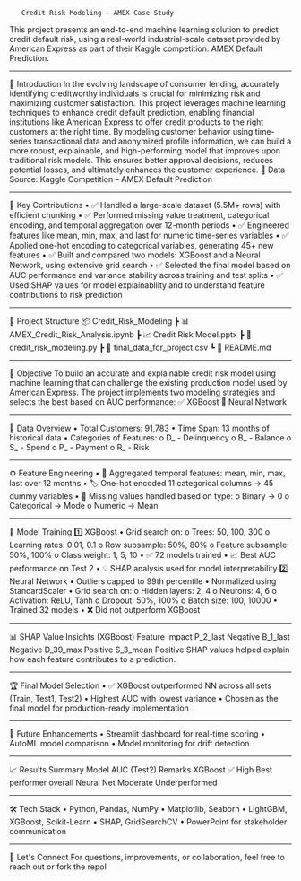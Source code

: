        Credit Risk Modeling – AMEX Case Study

This project presents an end-to-end machine learning solution to predict credit default risk, using a real-world industrial-scale dataset provided by American Express as part of their Kaggle competition: AMEX Default Prediction.
________________________________________
🧭 Introduction
In the evolving landscape of consumer lending, accurately identifying creditworthy individuals is crucial for minimizing risk and maximizing customer satisfaction. This project leverages machine learning techniques to enhance credit default prediction, enabling financial institutions like American Express to offer credit products to the right customers at the right time.
By modeling customer behavior using time-series transactional data and anonymized profile information, we can build a more robust, explainable, and high-performing model that improves upon traditional risk models. This ensures better approval decisions, reduces potential losses, and ultimately enhances the customer experience.
🔗 Data Source: Kaggle Competition – AMEX Default Prediction
________________________________________
🧠 Key Contributions
•	✅ Handled a large-scale dataset (5.5M+ rows) with efficient chunking
•	✅ Performed missing value treatment, categorical encoding, and temporal aggregation over 12-month periods
•	✅ Engineered features like mean, min, max, and last for numeric time-series variables
•	✅ Applied one-hot encoding to categorical variables, generating 45+ new features
•	✅ Built and compared two models: XGBoost and a Neural Network, using extensive grid search
•	✅ Selected the final model based on AUC performance and variance stability across training and test splits
•	✅ Used SHAP values for model explainability and to understand feature contributions to risk prediction
________________________________________
📁 Project Structure
📦 Credit_Risk_Modeling
 ┣ 📊 AMEX_Credit_Risk_Analysis.ipynb
 ┣ 📈 Credit Risk Model.pptx
 ┣ 🧠 credit_risk_modeling.py
 ┣ 📄 final_data_for_project.csv
 ┗ 📘 README.md
________________________________________
🎯 Objective
To build an accurate and explainable credit risk model using machine learning that can challenge the existing production model used by American Express. The project implements two modeling strategies and selects the best based on AUC performance:
✅ XGBoost
🧪 Neural Network
________________________________________
📂 Data Overview
•	Total Customers: 91,783
•	Time Span: 13 months of historical data
•	Categories of Features:
o	D_ - Delinquency
o	B_ - Balance
o	S_ - Spend
o	P_ - Payment
o	R_ - Risk
________________________________________
⚙️ Feature Engineering
•	📅 Aggregated temporal features: mean, min, max, last over 12 months
•	🏷️ One-hot encoded 11 categorical columns → 45 dummy variables
•	🧼 Missing values handled based on type:
o	Binary → 0
o	Categorical → Mode
o	Numeric → Mean
________________________________________
🧪 Model Training
1️⃣ XGBoost
•	Grid search on:
o	Trees: 50, 100, 300
o	Learning rates: 0.01, 0.1
o	Row subsample: 50%, 80%
o	Feature subsample: 50%, 100%
o	Class weight: 1, 5, 10
•	✅ 72 models trained
•	📈 Best AUC performance on Test 2
•	💡 SHAP analysis used for model interpretability
2️⃣ Neural Network
•	Outliers capped to 99th percentile
•	Normalized using StandardScaler
•	Grid search on:
o	Hidden layers: 2, 4
o	Neurons: 4, 6
o	Activation: ReLU, Tanh
o	Dropout: 50%, 100%
o	Batch size: 100, 10000
•	Trained 32 models
•	❌ Did not outperform XGBoost
________________________________________
📊 SHAP Value Insights (XGBoost)
Feature	Impact
P_2_last	Negative
B_1_last	Negative
D_39_max	Positive
S_3_mean	Positive
SHAP values helped explain how each feature contributes to a prediction.
________________________________________
🏆 Final Model Selection
•	✅ XGBoost outperformed NN across all sets (Train, Test1, Test2)
•	Highest AUC with lowest variance
•	Chosen as the final model for production-ready implementation
________________________________________
🚀 Future Enhancements
•	Streamlit dashboard for real-time scoring
•	AutoML model comparison
•	Model monitoring for drift detection
________________________________________
📈 Results Summary
Model	AUC (Test2)	Remarks
XGBoost	✅ High	Best performer overall
Neural Net	Moderate	Underperformed
________________________________________
🛠 Tech Stack
•	Python, Pandas, NumPy
•	Matplotlib, Seaborn
•	LightGBM, XGBoost, Scikit-Learn
•	SHAP, GridSearchCV
•	PowerPoint for stakeholder communication
________________________________________
📣 Let's Connect
For questions, improvements, or collaboration, feel free to reach out or fork the repo!



